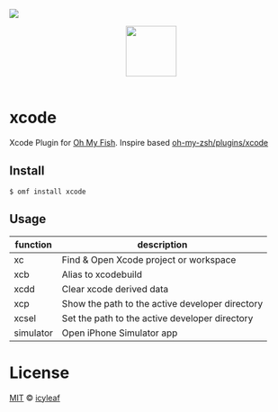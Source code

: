 ![][license-badge]

<div align="center">
  <a href="http://github.com/oh-my-fish/oh-my-fish">
  <img width=90px  src="https://cloud.githubusercontent.com/assets/8317250/8510172/f006f0a4-230f-11e5-98b6-5c2e3c87088f.png">
  </a>
</div>
<br>

# xcode

Xcode Plugin for [Oh My Fish][omf-link]. Inspire based [oh-my-zsh/plugins/xcode][omz-xcode-link]

## Install

```fish
$ omf install xcode
```


## Usage

function | description
---|---
xc | Find & Open Xcode project or workspace
xcb | Alias to xcodebuild
xcdd | Clear xcode derived data
xcp | Show the path to the active developer directory
xcsel | Set the path to the active developer directory
simulator | Open iPhone Simulator app

# License

[MIT][mit] © [icyleaf][author]


[mit]:            http://opensource.org/licenses/MIT
[author]:         http://github.com/icyleaf
[omf-link]:       https://www.github.com/oh-my-fish/oh-my-fish
[omz-xcode-link]: https://github.com/robbyrussell/oh-my-zsh/blob/master/plugins/xcode/xcode.plugin.zsh
[license-badge]:  https://img.shields.io/badge/license-MIT-007EC7.svg?style=flat-square
